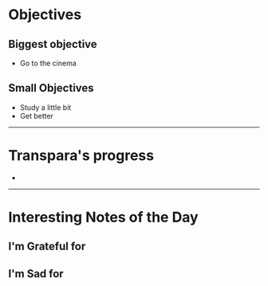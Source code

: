 
# Objectives

## **Biggest objective**

- Go to the cinema

## **Small Objectives**

- Study a little bit
- Get better

---
# Transpara's progress

- 
---
# Interesting Notes of the Day

## I'm Grateful for
## I'm Sad for